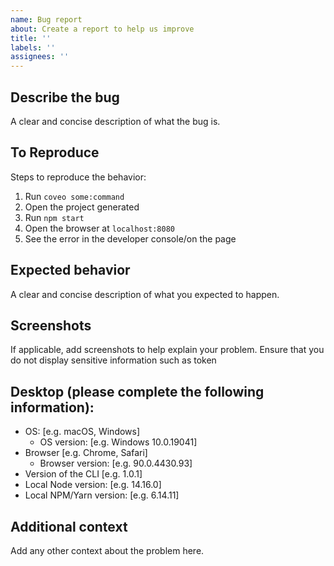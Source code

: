 ```yaml
---
name: Bug report
about: Create a report to help us improve
title: ''
labels: ''
assignees: ''
---
```


## Describe the bug

A clear and concise description of what the bug is.

## To Reproduce

Steps to reproduce the behavior:

1. Run `coveo some:command`
2. Open the project generated
3. Run `npm start`
4. Open the browser at `localhost:8080`
5. See the error in the developer console/on the page

## Expected behavior

A clear and concise description of what you expected to happen.

## Screenshots

If applicable, add screenshots to help explain your problem.
Ensure that you do not display sensitive information such as token

## Desktop (please complete the following information):

- OS: [e.g. macOS, Windows]
  - OS version: [e.g. Windows 10.0.19041]
- Browser [e.g. Chrome, Safari]
  - Browser version: [e.g. 90.0.4430.93]
- Version of the CLI [e.g. 1.0.1]
- Local Node version: [e.g. 14.16.0]
- Local NPM/Yarn version: [e.g. 6.14.11]

## Additional context

Add any other context about the problem here.
